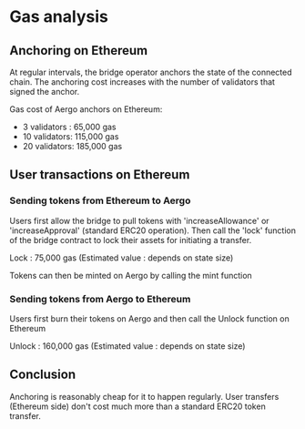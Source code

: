 # Gas analysis

## Anchoring on Ethereum

At regular intervals, the bridge operator anchors the state of the connected chain.
The anchoring cost increases with the number of validators that signed the anchor.

Gas cost of Aergo anchors on Ethereum:

- 3 validators : 65,000 gas
- 10 validators: 115,000 gas
- 20 validators: 185,000 gas

## User transactions on Ethereum
### Sending tokens from Ethereum to Aergo

Users first allow the bridge to pull tokens with 'increaseAllowance' or 'increaseApproval' (standard ERC20 operation). Then call the 'lock' function of the bridge contract to lock their assets for initiating a transfer.

Lock : 75,000 gas (Estimated value : depends on state size)

Tokens can then be minted on Aergo by calling the mint function

### Sending tokens from Aergo to Ethereum

Users first burn their tokens on Aergo and then call the Unlock function on Ethereum 

Unlock : 160,000 gas (Estimated value : depends on state size)

## Conclusion
Anchoring is reasonably cheap for it to happen regularly.
User transfers (Ethereum side) don't cost much more than a standard ERC20 token transfer.
